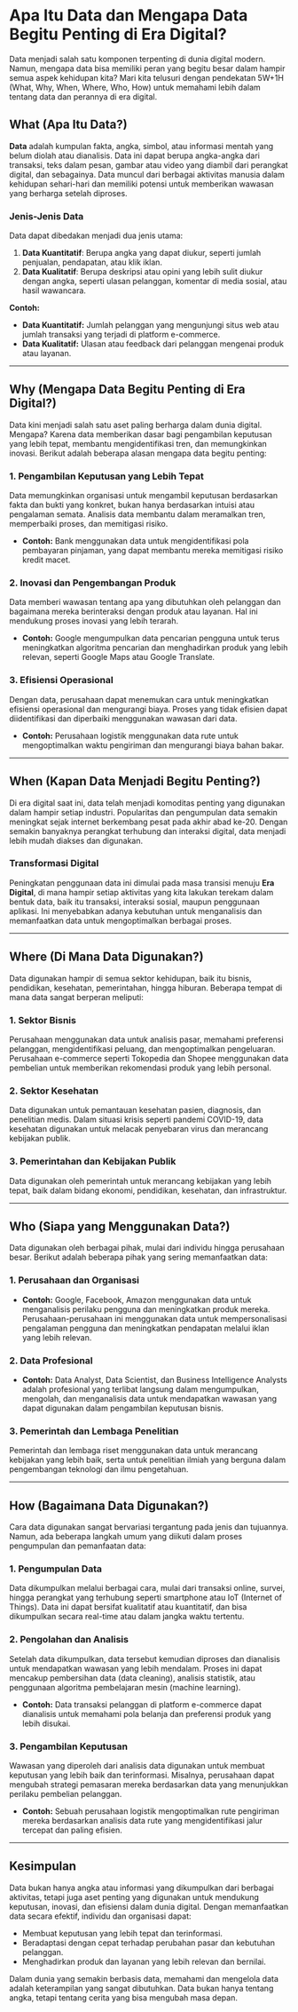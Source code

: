 # Apa Itu Data dan Mengapa Data Begitu Penting di Era Digital?

Data menjadi salah satu komponen terpenting di dunia digital modern. Namun, mengapa data bisa memiliki peran yang begitu besar dalam hampir semua aspek kehidupan kita? Mari kita telusuri dengan pendekatan 5W+1H (What, Why, When, Where, Who, How) untuk memahami lebih dalam tentang data dan perannya di era digital.


## **What (Apa Itu Data?)**
**Data** adalah kumpulan fakta, angka, simbol, atau informasi mentah yang belum diolah atau dianalisis. Data ini dapat berupa angka-angka dari transaksi, teks dalam pesan, gambar atau video yang diambil dari perangkat digital, dan sebagainya. Data muncul dari berbagai aktivitas manusia dalam kehidupan sehari-hari dan memiliki potensi untuk memberikan wawasan yang berharga setelah diproses.

### Jenis-Jenis Data  
Data dapat dibedakan menjadi dua jenis utama:
1. **Data Kuantitatif**: Berupa angka yang dapat diukur, seperti jumlah penjualan, pendapatan, atau klik iklan.
2. **Data Kualitatif**: Berupa deskripsi atau opini yang lebih sulit diukur dengan angka, seperti ulasan pelanggan, komentar di media sosial, atau hasil wawancara.

**Contoh:**  
- **Data Kuantitatif:** Jumlah pelanggan yang mengunjungi situs web atau jumlah transaksi yang terjadi di platform e-commerce.
- **Data Kualitatif:** Ulasan atau feedback dari pelanggan mengenai produk atau layanan.

---

## **Why (Mengapa Data Begitu Penting di Era Digital?)**
Data kini menjadi salah satu aset paling berharga dalam dunia digital. Mengapa? Karena data memberikan dasar bagi pengambilan keputusan yang lebih tepat, membantu mengidentifikasi tren, dan memungkinkan inovasi. Berikut adalah beberapa alasan mengapa data begitu penting:

### 1. **Pengambilan Keputusan yang Lebih Tepat**  
Data memungkinkan organisasi untuk mengambil keputusan berdasarkan fakta dan bukti yang konkret, bukan hanya berdasarkan intuisi atau pengalaman semata. Analisis data membantu dalam meramalkan tren, memperbaiki proses, dan memitigasi risiko.

- **Contoh:** Bank menggunakan data untuk mengidentifikasi pola pembayaran pinjaman, yang dapat membantu mereka memitigasi risiko kredit macet.

### 2. **Inovasi dan Pengembangan Produk**  
Data memberi wawasan tentang apa yang dibutuhkan oleh pelanggan dan bagaimana mereka berinteraksi dengan produk atau layanan. Hal ini mendukung proses inovasi yang lebih terarah.

- **Contoh:** Google mengumpulkan data pencarian pengguna untuk terus meningkatkan algoritma pencarian dan menghadirkan produk yang lebih relevan, seperti Google Maps atau Google Translate.

### 3. **Efisiensi Operasional**  
Dengan data, perusahaan dapat menemukan cara untuk meningkatkan efisiensi operasional dan mengurangi biaya. Proses yang tidak efisien dapat diidentifikasi dan diperbaiki menggunakan wawasan dari data.

- **Contoh:** Perusahaan logistik menggunakan data rute untuk mengoptimalkan waktu pengiriman dan mengurangi biaya bahan bakar.

---

## **When (Kapan Data Menjadi Begitu Penting?)**
Di era digital saat ini, data telah menjadi komoditas penting yang digunakan dalam hampir setiap industri. Popularitas dan pengumpulan data semakin meningkat sejak internet berkembang pesat pada akhir abad ke-20. Dengan semakin banyaknya perangkat terhubung dan interaksi digital, data menjadi lebih mudah diakses dan digunakan.

### Transformasi Digital  
Peningkatan penggunaan data ini dimulai pada masa transisi menuju **Era Digital**, di mana hampir setiap aktivitas yang kita lakukan terekam dalam bentuk data, baik itu transaksi, interaksi sosial, maupun penggunaan aplikasi. Ini menyebabkan adanya kebutuhan untuk menganalisis dan memanfaatkan data untuk mengoptimalkan berbagai proses.

---

## **Where (Di Mana Data Digunakan?)**
Data digunakan hampir di semua sektor kehidupan, baik itu bisnis, pendidikan, kesehatan, pemerintahan, hingga hiburan. Beberapa tempat di mana data sangat berperan meliputi:

### 1. **Sektor Bisnis**  
Perusahaan menggunakan data untuk analisis pasar, memahami preferensi pelanggan, mengidentifikasi peluang, dan mengoptimalkan pengeluaran. Perusahaan e-commerce seperti Tokopedia dan Shopee menggunakan data pembelian untuk memberikan rekomendasi produk yang lebih personal.

### 2. **Sektor Kesehatan**  
Data digunakan untuk pemantauan kesehatan pasien, diagnosis, dan penelitian medis. Dalam situasi krisis seperti pandemi COVID-19, data kesehatan digunakan untuk melacak penyebaran virus dan merancang kebijakan publik.

### 3. **Pemerintahan dan Kebijakan Publik**  
Data digunakan oleh pemerintah untuk merancang kebijakan yang lebih tepat, baik dalam bidang ekonomi, pendidikan, kesehatan, dan infrastruktur.

---

## **Who (Siapa yang Menggunakan Data?)**
Data digunakan oleh berbagai pihak, mulai dari individu hingga perusahaan besar. Berikut adalah beberapa pihak yang sering memanfaatkan data:

### 1. **Perusahaan dan Organisasi**  
- **Contoh:** Google, Facebook, Amazon menggunakan data untuk menganalisis perilaku pengguna dan meningkatkan produk mereka. Perusahaan-perusahaan ini menggunakan data untuk mempersonalisasi pengalaman pengguna dan meningkatkan pendapatan melalui iklan yang lebih relevan.

### 2. **Data Profesional**  
- **Contoh:** Data Analyst, Data Scientist, dan Business Intelligence Analysts adalah profesional yang terlibat langsung dalam mengumpulkan, mengolah, dan menganalisis data untuk mendapatkan wawasan yang dapat digunakan dalam pengambilan keputusan bisnis.

### 3. **Pemerintah dan Lembaga Penelitian**  
Pemerintah dan lembaga riset menggunakan data untuk merancang kebijakan yang lebih baik, serta untuk penelitian ilmiah yang berguna dalam pengembangan teknologi dan ilmu pengetahuan.

---

## **How (Bagaimana Data Digunakan?)**
Cara data digunakan sangat bervariasi tergantung pada jenis dan tujuannya. Namun, ada beberapa langkah umum yang diikuti dalam proses pengumpulan dan pemanfaatan data:

### 1. **Pengumpulan Data**  
Data dikumpulkan melalui berbagai cara, mulai dari transaksi online, survei, hingga perangkat yang terhubung seperti smartphone atau IoT (Internet of Things). Data ini dapat bersifat kualitatif atau kuantitatif, dan bisa dikumpulkan secara real-time atau dalam jangka waktu tertentu.

### 2. **Pengolahan dan Analisis**  
Setelah data dikumpulkan, data tersebut kemudian diproses dan dianalisis untuk mendapatkan wawasan yang lebih mendalam. Proses ini dapat mencakup pembersihan data (data cleaning), analisis statistik, atau penggunaan algoritma pembelajaran mesin (machine learning).

- **Contoh:** Data transaksi pelanggan di platform e-commerce dapat dianalisis untuk memahami pola belanja dan preferensi produk yang lebih disukai.

### 3. **Pengambilan Keputusan**  
Wawasan yang diperoleh dari analisis data digunakan untuk membuat keputusan yang lebih baik dan terinformasi. Misalnya, perusahaan dapat mengubah strategi pemasaran mereka berdasarkan data yang menunjukkan perilaku pembelian pelanggan.

- **Contoh:** Sebuah perusahaan logistik mengoptimalkan rute pengiriman mereka berdasarkan analisis data rute yang mengidentifikasi jalur tercepat dan paling efisien.

---

## Kesimpulan
Data bukan hanya angka atau informasi yang dikumpulkan dari berbagai aktivitas, tetapi juga aset penting yang digunakan untuk mendukung keputusan, inovasi, dan efisiensi dalam dunia digital. Dengan memanfaatkan data secara efektif, individu dan organisasi dapat:

- Membuat keputusan yang lebih tepat dan terinformasi.
- Beradaptasi dengan cepat terhadap perubahan pasar dan kebutuhan pelanggan.
- Menghadirkan produk dan layanan yang lebih relevan dan bernilai.

Dalam dunia yang semakin berbasis data, memahami dan mengelola data adalah keterampilan yang sangat dibutuhkan. Data bukan hanya tentang angka, tetapi tentang cerita yang bisa mengubah masa depan.

